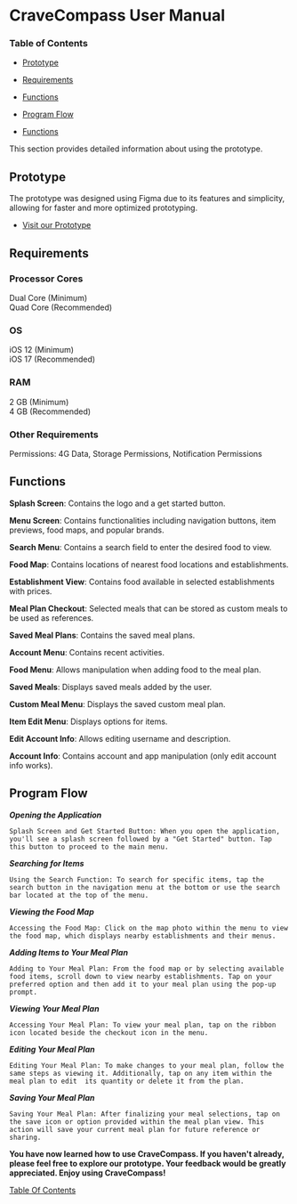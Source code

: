 # CraveCompass User Manual
### Table of Contents
- [Prototype](#prototype)
  
- [Requirements](#requirements)
  
- [Functions](#functions)
  
- [Program Flow](#program-flow)
  
- [Functions](#functions)

This section provides detailed information about using the prototype.<br>

## Prototype
The prototype was designed using Figma due to its features and simplicity, allowing for faster and more optimized prototyping.
- [Visit our Prototype](https://www.figma.com/design/pD1jeZKpyQhnbxzg9OL0iD/System-Prototype?node-id=0-1&t=rSe18ty9GUcWIuIG-1)<br>

## Requirements
### Processor Cores
Dual Core (Minimum)<br>
Quad Core (Recommended)<br>

### OS
iOS 12 (Minimum)<br>
iOS 17 (Recommended)<br>

### RAM
2 GB (Minimum)<br>
4 GB (Recommended)<br>

### Other Requirements
Permissions: 4G Data, Storage Permissions, Notification Permissions<br>

## Functions
**Splash Screen**: Contains the logo and a get started button.<br>

**Menu Screen**: Contains functionalities including navigation buttons, item previews, food maps, and popular brands.<br>

**Search Menu**: Contains a search field to enter the desired food to view.<br>

**Food Map**: Contains locations of nearest food locations and establishments.<br>

**Establishment View**: Contains food available in selected establishments with prices.<br>

**Meal Plan Checkout**: Selected meals that can be stored as custom meals to be used as references.<br>

**Saved Meal Plans**: Contains the saved meal plans.<br>

**Account Menu**: Contains recent activities.<br>

**Food Menu**: Allows manipulation when adding food to the meal plan.<br>

**Saved Meals**: Displays saved meals added by the user.<br>

**Custom Meal Menu**: Displays the saved custom meal plan.<br>

**Item Edit Menu**: Displays options for items.<br>

**Edit Account Info**: Allows editing username and description.<br>

**Account Info**: Contains account and app manipulation (only edit account info works).<br>

## Program Flow

***Opening the Application***

`Splash Screen and Get Started Button: When you open the application, you'll see a splash screen followed by a "Get Started" button. Tap this button to proceed to the main menu.`

***Searching for Items***

`Using the Search Function: To search for specific items, tap the search button in the navigation menu at the bottom or use the search bar located at the top of the menu.`

***Viewing the Food Map***

`Accessing the Food Map: Click on the map photo within the menu to view the food map, which displays nearby establishments and their menus.`

***Adding Items to Your Meal Plan***

`Adding to Your Meal Plan: From the food map or by selecting available food items, scroll down to view nearby establishments. Tap on your preferred option and then add it to your meal plan using the pop-up prompt.`

***Viewing Your Meal Plan***

`Accessing Your Meal Plan: To view your meal plan, tap on the ribbon icon located beside the checkout icon in the menu.`

***Editing Your Meal Plan***

`Editing Your Meal Plan: To make changes to your meal plan, follow the same steps as viewing it. Additionally, tap on any item within the meal plan to edit 
its quantity or delete it from the plan.`

***Saving Your Meal Plan***

```Saving Your Meal Plan: After finalizing your meal selections, tap on the save icon or option provided within the meal plan view. This action will save your current meal plan for future reference or sharing.```

**You have now learned how to use CraveCompass. If you haven't already, please feel free to explore our prototype. Your feedback would be greatly appreciated. Enjoy using CraveCompass!**<br>

[Table Of Contents](#table-of-contents)

